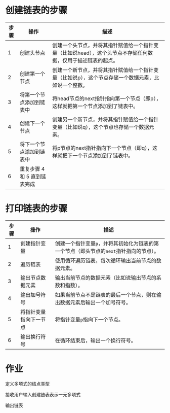 # 创建链表的步骤

| 步骤 | 操作                | 描述                                                       |
|----|-------------------|----------------------------------------------------------|
| 1  | 创建头节点             | 创建一个头节点，并将其指针赋值给一个指针变量（比如说head），这个头节点不存储任何数据，仅用于描述链表的起点。 |
| 2  | 创建第一个节点           | 创建一个新节点，并将其指针赋值给一个指针变量（比如说p），这个节点存储一个数据元素，比如说一个整数。       |
| 3  | 将第一个节点添加到链表中      | 将head节点的next指针指向第一个节点（即p），这样就把第一个节点添加到了链表中。              |
| 4  | 创建下一个节点           | 创建另一个新节点，并将其指针赋值给一个指针变量（比如说q），这个节点也存储一个数据元素。             |
| 5  | 将下一个节点添加到链表中      | 将p节点的next指针指向下一个节点（即q），这样就把下一个节点添加到了链表中。                 |
| 6  | 重复步骤 4 和 5 直到链表完成 |                                                          |

# 打印链表的步骤

| 步骤 | 操作          | 描述                                               |
|----|-------------|--------------------------------------------------|
| 1  | 创建指针变量      | 创建一个指针变量`p`，并将其初始化为链表的第一个节点（即头节点的`next`指针指向的节点）。 |
| 2  | 遍历链表        | 使用循环遍历链表，每次循环输出当前节点的数据元素。                        |
| 3  | 输出节点数据元素    | 输出当前节点的数据元素（比如说输出节点的系数和指数）。                      |
| 4  | 输出加号符号      | 如果当前节点不是链表的最后一个节点，则在输出数据元素后输出一个加号符号。             |
| 5  | 将指针变量指向下一节点 | 将指针变量`p`指向下一个节点。                                 |
| 6  | 输出换行符号      | 在循环结束后，输出一个换行符号。                                 |

# 作业

定义多项式的结点类型

接收用户输入创建链表表示一元多项式

输出链表